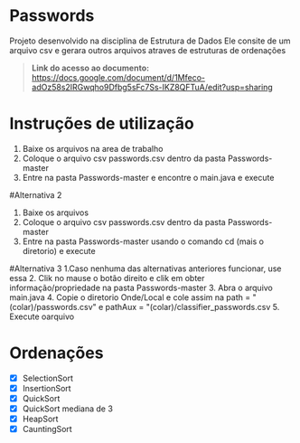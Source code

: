 # Passwords
Projeto desenvolvido na disciplina de Estrutura de Dados
Ele consite de um arquivo csv e gerara outros arquivos atraves de estruturas de ordenações

> <b>Link do acesso ao documento:</b> https://docs.google.com/document/d/1Mfeco-adOz58s2IRGwqho9Dfbg5sFc7Ss-IKZ8QFTuA/edit?usp=sharing
# Instruções de utilização
1. Baixe os arquivos na area de trabalho
2. Coloque o arquivo csv passwords.csv dentro da pasta Passwords-master
3. Entre na pasta Passwords-master e encontre o main.java e execute

#Alternativa 2
1. Baixe os arquivos
2. Coloque o arquivo csv passwords.csv dentro da pasta Passwords-master
3. Entre na pasta Passwords-master usando o comando cd (mais o diretorio) e execute

#Alternativa 3
1.Caso nenhuma das alternativas anteriores funcionar, use essa
2. Clik no mause o botão direito e clik em obter informação/propriedade na pasta Passwords-master
3. Abra o arquivo main.java
4. Copie o diretorio Onde/Local e cole assim na path = "(colar)/passwords.csv" e pathAux = "(colar)/classifier_passwords.csv 
5. Execute oarquivo

# Ordenações
- [x] SelectionSort
- [x] InsertionSort
- [x] QuickSort
- [x] QuickSort mediana de 3
- [x] HeapSort
- [x] CauntingSort
